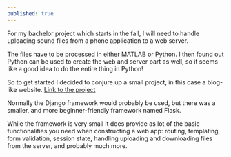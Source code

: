 ```yaml
---
published: true
---
```

For my bachelor project which starts in the fall, I will need to handle uploading sound files from a phone application to a web server. 

The files have to be processed in either MATLAB or Python. I then found out Python can be used to create the web and server part as well, so it seems like a good idea to do the entire thing in Python!

So to get started I decided to conjure up a small project, in this case a blog-like website.
[Link to the project](http://thomas.edea.dk)

Normally the Django framework would probably be used, but there was a smaller, and more beginner-friendly framework named Flask.

While the framework is very small it does provide as lot of the basic functionalities you need when constructing a web app: routing, templating, form validation, session state, handling uploading and downloading files from the server, and probably much more.
